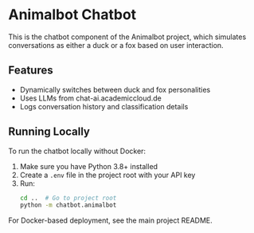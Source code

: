 # Animalbot Chatbot

This is the chatbot component of the Animalbot project, which simulates conversations as either a duck or a fox based on user interaction.

## Features

- Dynamically switches between duck and fox personalities
- Uses LLMs from chat-ai.academiccloud.de
- Logs conversation history and classification details

## Running Locally

To run the chatbot locally without Docker:

1. Make sure you have Python 3.8+ installed
2. Create a `.env` file in the project root with your API key
3. Run:
   ```bash
   cd ..  # Go to project root
   python -m chatbot.animalbot
   ```

For Docker-based deployment, see the main project README.